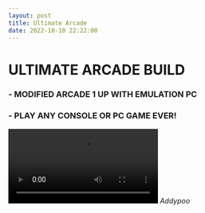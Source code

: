 ```yaml
---
layout: post
title: Ultimate Arcade
date: 2022-10-10 22:22:00
---
```


# ULTIMATE ARCADE BUILD

### - MODIFIED ARCADE 1 UP WITH EMULATION PC
### - PLAY ANY CONSOLE OR PC GAME EVER!

![img-description](https://www.antlatt.com/videos/arcade/20191124_153047.mp4)
_Addypoo_

